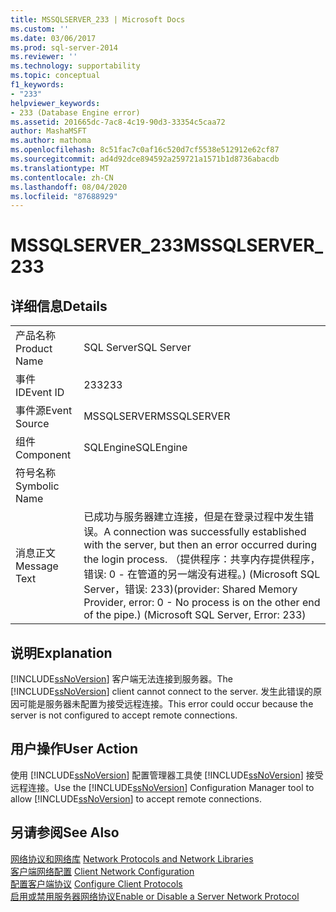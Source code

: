 ```yaml
---
title: MSSQLSERVER_233 | Microsoft Docs
ms.custom: ''
ms.date: 03/06/2017
ms.prod: sql-server-2014
ms.reviewer: ''
ms.technology: supportability
ms.topic: conceptual
f1_keywords:
- "233"
helpviewer_keywords:
- 233 (Database Engine error)
ms.assetid: 201665dc-7ac8-4c19-90d3-33354c5caa72
author: MashaMSFT
ms.author: mathoma
ms.openlocfilehash: 8c51fac7c0af16c520d7cf5538e512912e62cf87
ms.sourcegitcommit: ad4d92dce894592a259721a1571b1d8736abacdb
ms.translationtype: MT
ms.contentlocale: zh-CN
ms.lasthandoff: 08/04/2020
ms.locfileid: "87688929"
---
```

# <a name="mssqlserver_233"></a><span data-ttu-id="534ac-102">MSSQLSERVER_233</span><span class="sxs-lookup"><span data-stu-id="534ac-102">MSSQLSERVER_233</span></span>
    
## <a name="details"></a><span data-ttu-id="534ac-103">详细信息</span><span class="sxs-lookup"><span data-stu-id="534ac-103">Details</span></span>  
  
|||  
|-|-|  
|<span data-ttu-id="534ac-104">产品名称</span><span class="sxs-lookup"><span data-stu-id="534ac-104">Product Name</span></span>|<span data-ttu-id="534ac-105">SQL Server</span><span class="sxs-lookup"><span data-stu-id="534ac-105">SQL Server</span></span>|  
|<span data-ttu-id="534ac-106">事件 ID</span><span class="sxs-lookup"><span data-stu-id="534ac-106">Event ID</span></span>|<span data-ttu-id="534ac-107">233</span><span class="sxs-lookup"><span data-stu-id="534ac-107">233</span></span>|  
|<span data-ttu-id="534ac-108">事件源</span><span class="sxs-lookup"><span data-stu-id="534ac-108">Event Source</span></span>|<span data-ttu-id="534ac-109">MSSQLSERVER</span><span class="sxs-lookup"><span data-stu-id="534ac-109">MSSQLSERVER</span></span>|  
|<span data-ttu-id="534ac-110">组件</span><span class="sxs-lookup"><span data-stu-id="534ac-110">Component</span></span>|<span data-ttu-id="534ac-111">SQLEngine</span><span class="sxs-lookup"><span data-stu-id="534ac-111">SQLEngine</span></span>|  
|<span data-ttu-id="534ac-112">符号名称</span><span class="sxs-lookup"><span data-stu-id="534ac-112">Symbolic Name</span></span>||  
|<span data-ttu-id="534ac-113">消息正文</span><span class="sxs-lookup"><span data-stu-id="534ac-113">Message Text</span></span>|<span data-ttu-id="534ac-114">已成功与服务器建立连接，但是在登录过程中发生错误。</span><span class="sxs-lookup"><span data-stu-id="534ac-114">A connection was successfully established with the server, but then an error occurred during the login process.</span></span> <span data-ttu-id="534ac-115">（提供程序：共享内存提供程序，错误: 0 - 在管道的另一端没有进程。) (Microsoft SQL Server，错误: 233)</span><span class="sxs-lookup"><span data-stu-id="534ac-115">(provider: Shared Memory Provider, error: 0 - No process is on the other end of the pipe.) (Microsoft SQL Server, Error: 233)</span></span>|  
  
## <a name="explanation"></a><span data-ttu-id="534ac-116">说明</span><span class="sxs-lookup"><span data-stu-id="534ac-116">Explanation</span></span>  
 <span data-ttu-id="534ac-117">[!INCLUDE[ssNoVersion](../../includes/ssnoversion-md.md)] 客户端无法连接到服务器。</span><span class="sxs-lookup"><span data-stu-id="534ac-117">The [!INCLUDE[ssNoVersion](../../includes/ssnoversion-md.md)] client cannot connect to the server.</span></span> <span data-ttu-id="534ac-118">发生此错误的原因可能是服务器未配置为接受远程连接。</span><span class="sxs-lookup"><span data-stu-id="534ac-118">This error could occur because the server is not configured to accept remote connections.</span></span>  
  
## <a name="user-action"></a><span data-ttu-id="534ac-119">用户操作</span><span class="sxs-lookup"><span data-stu-id="534ac-119">User Action</span></span>  
 <span data-ttu-id="534ac-120">使用 [!INCLUDE[ssNoVersion](../../includes/ssnoversion-md.md)] 配置管理器工具使 [!INCLUDE[ssNoVersion](../../includes/ssnoversion-md.md)] 接受远程连接。</span><span class="sxs-lookup"><span data-stu-id="534ac-120">Use the [!INCLUDE[ssNoVersion](../../includes/ssnoversion-md.md)] Configuration Manager tool to allow [!INCLUDE[ssNoVersion](../../includes/ssnoversion-md.md)] to accept remote connections.</span></span>  
  
## <a name="see-also"></a><span data-ttu-id="534ac-121">另请参阅</span><span class="sxs-lookup"><span data-stu-id="534ac-121">See Also</span></span>  
 <span data-ttu-id="534ac-122">[网络协议和网络库](../../sql-server/install/network-protocols-and-network-libraries.md) </span><span class="sxs-lookup"><span data-stu-id="534ac-122">[Network Protocols and Network Libraries](../../sql-server/install/network-protocols-and-network-libraries.md) </span></span>  
 <span data-ttu-id="534ac-123">[客户端网络配置](../../database-engine/configure-windows/client-network-configuration.md) </span><span class="sxs-lookup"><span data-stu-id="534ac-123">[Client Network Configuration](../../database-engine/configure-windows/client-network-configuration.md) </span></span>  
 <span data-ttu-id="534ac-124">[配置客户端协议](../../database-engine/configure-windows/configure-client-protocols.md) </span><span class="sxs-lookup"><span data-stu-id="534ac-124">[Configure Client Protocols](../../database-engine/configure-windows/configure-client-protocols.md) </span></span>  
 [<span data-ttu-id="534ac-125">启用或禁用服务器网络协议</span><span class="sxs-lookup"><span data-stu-id="534ac-125">Enable or Disable a Server Network Protocol</span></span>](../../database-engine/configure-windows/enable-or-disable-a-server-network-protocol.md)  
  
  
